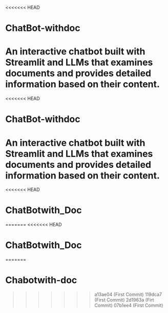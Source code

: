 <<<<<<< HEAD
# ChatBot-withdoc
An interactive chatbot built with Streamlit and LLMs that examines documents and provides detailed information based on their content.
=======
<<<<<<< HEAD
# ChatBot-withdoc
An interactive chatbot built with Streamlit and LLMs that examines documents and provides detailed information based on their content.
=======
<<<<<<< HEAD
# ChatBotwith_Doc
=======
<<<<<<< HEAD
# ChatBotwith_Doc
=======
# Chabotwith-doc
>>>>>>> a13ae04 (First Commit)
>>>>>>> 119dca7 (First Commit)
>>>>>>> 2d1963a (Firt Commit)
>>>>>>> 07b1ee4 (First Commit)
